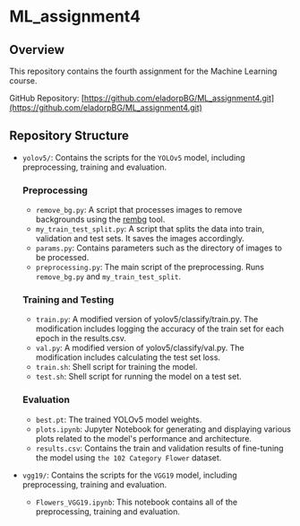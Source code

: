 # ML_assignment4

## Overview
This repository contains the fourth assignment for the Machine Learning course.

GitHub Repository: [https://github.com/eladorpBG/ML_assignment4.git](https://github.com/eladorpBG/ML_assignment4.git)

## Repository Structure
- `yolov5/`: Contains the scripts for the `YOLOv5` model, including preprocessing, training and evaluation.
  ### Preprocessing
  - `remove_bg.py`: A script that processes images to remove backgrounds using the [rembg](https://github.com/danielgatis/rembg.git) tool.
  - `my_train_test_split.py`: A script that splits the data into train, validation and test sets. It saves the images accordingly.
  - `params.py`: Contains parameters such as the directory of images to be processed.
  - `preprocessing.py`: The main script of the preprocessing. Runs `remove_bg.py` and `my_train_test_split`.
  ### Training and Testing
  - `train.py`: A modified version of yolov5/classify/train.py. The modification includes logging the accuracy of the train set for each epoch in the results.csv.
  - `val.py`: A modified version of yolov5/classify/val.py. The modification includes calculating the test set loss.
  - `train.sh`: Shell script for training the model.
  - `test.sh`: Shell script for running the model on a test set.
  ### Evaluation
  - `best.pt`: The trained YOLOv5 model weights.
  - `plots.ipynb`: Jupyter Notebook for generating and displaying various plots related to the model's performance and architecture.
  - `results.csv`: Contains the train and validation results of fine-tuning the model using `the 102 Category Flower` dataset.
 
- `vgg19/`: Contains the scripts for the `VGG19` model, including preprocessing, training and evaluation.
  - `Flowers_VGG19.ipynb`: This notebook contains all of the preprocessing, training and evaluation.
